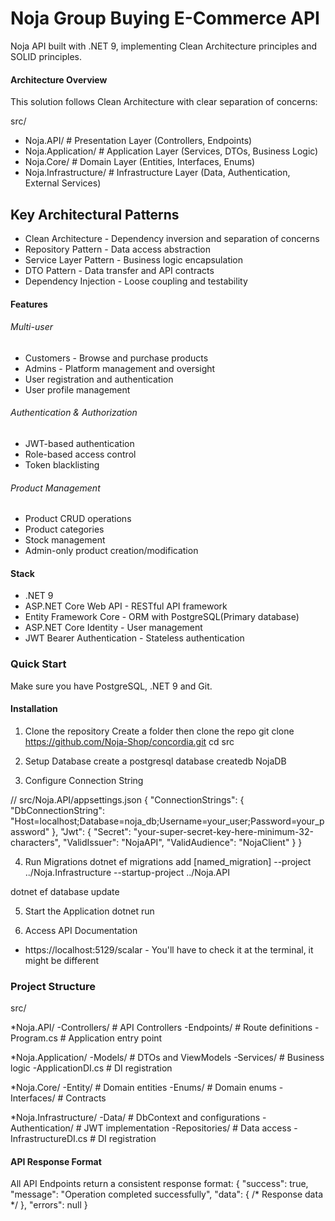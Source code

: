 # Noja Group Buying E-Commerce API

Noja API built with .NET 9, implementing Clean Architecture principles and SOLID principles.

#### Architecture Overview
This solution follows Clean Architecture with clear separation of concerns:

src/
- Noja.API/              # Presentation Layer (Controllers, Endpoints)
- Noja.Application/      # Application Layer (Services, DTOs, Business Logic)
- Noja.Core/            # Domain Layer (Entities, Interfaces, Enums)
- Noja.Infrastructure/   # Infrastructure Layer (Data, Authentication, External Services)

## Key Architectural Patterns
- Clean Architecture - Dependency inversion and separation of concerns
- Repository Pattern - Data access abstraction
- Service Layer Pattern - Business logic encapsulation
- DTO Pattern - Data transfer and API contracts
- Dependency Injection - Loose coupling and testability

#### Features
###### Multi-user
* Customers - Browse and purchase products
* Admins - Platform management and oversight
* User registration and authentication
* User profile management


###### Authentication & Authorization
* JWT-based authentication
* Role-based access control
* Token blacklisting

###### Product Management
* Product CRUD operations
* Product categories
* Stock management
* Admin-only product creation/modification

#### Stack 
* .NET 9
* ASP.NET Core Web API - RESTful API framework
* Entity Framework Core - ORM with PostgreSQL(Primary database)
* ASP.NET Core Identity - User management
* JWT Bearer Authentication - Stateless authentication  

### Quick Start
Make sure you have PostgreSQL, .NET 9 and Git.

#### Installation
1. Clone the repository
Create a folder then clone the repo git clone https://github.com/Noja-Shop/concordia.git cd src

2. Setup Database
create a postgresql database createdb NojaDB

3. Configure Connection String

// src/Noja.API/appsettings.json
{
  "ConnectionStrings": {
    "DbConnectionString": "Host=localhost;Database=noja_db;Username=your_user;Password=your_password"
  },
  "Jwt": {
    "Secret": "your-super-secret-key-here-minimum-32-characters",
    "ValidIssuer": "NojaAPI",
    "ValidAudience": "NojaClient"
  }
}

4. Run Migrations
dotnet ef migrations add [named_migration] --project ../Noja.Infrastructure --startup-project ../Noja.API

dotnet ef database update

5. Start the Application
dotnet run

6. Access API Documentation
* https://localhost:5129/scalar - You'll have to check it at the terminal, it might be different

### Project Structure
src/

*Noja.API/
-Controllers/           # API Controllers
-Endpoints/            # Route definitions
-Program.cs            # Application entry point

*Noja.Application/
-Models/               # DTOs and ViewModels
-Services/             # Business logic
-ApplicationDI.cs      # DI registration

*Noja.Core/
-Entity/               # Domain entities
-Enums/               # Domain enums
-Interfaces/          # Contracts

*Noja.Infrastructure/
-Data/                # DbContext and configurations
-Authentication/      # JWT implementation
-Repositories/        # Data access
-InfrastructureDI.cs  # DI registration

#### API Response Format
All API Endpoints return a consistent response format:
{
  "success": true,
  "message": "Operation completed successfully",
  "data": { /* Response data */ },
  "errors": null
}


